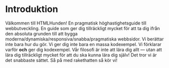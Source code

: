 # Introduktion

Välkommen till HTMLHunden! En pragmatisk höghastighetsguide till webbutveckling. En guide som ger dig tillräckligt mycket för att ta dig ifrån den absoluta grunden till att bygga moderna/dynamiska/responsiva/snabba/pragmatiska webbsidor. Vi berättar inte bara hur du gör. Vi ger dig inte bara en massa kodexempel. Vi förklarar varför **och** ger dig kodexempel. Vår filosofi är inte att lära dig allt &mdash; utan att lära dig tillräckligt mycket för att du ska kunna lära dig själv! Det tror vi är det snabbaste sättet. Så på med rakethatten så kör vi!
